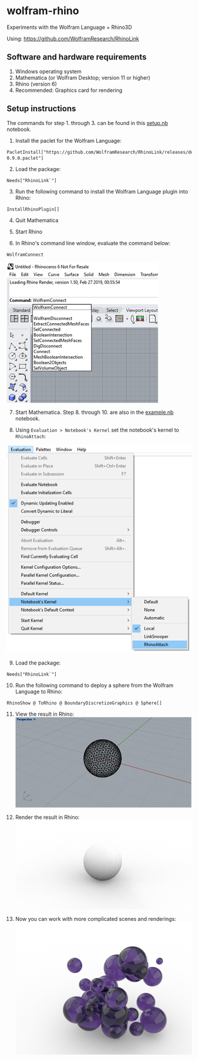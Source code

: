 # wolfram-rhino
Experiments with the Wolfram Language + Rhino3D

Using: https://github.com/WolframResearch/RhinoLink

## Software and hardware requirements

1. Windows operating system
2. Mathematica (or Wolfram Desktop; version 11 or higher)
3. Rhino (version 6)
4. Recommended: Graphics card for rendering

## Setup instructions

The commands for step 1. through 3. can be found in this [setup.nb](https://github.com/arnoudbuzing/wolfram-rhino/blob/master/setup.nb) notebook.

1. Install the paclet for the Wolfram Language:
```
PacletInstall["https://github.com/WolframResearch/RhinoLink/releases/download/v0.9/RhinoLink-0.9.0.paclet"]
```

2. Load the package:
```
Needs["RhinoLink`"]
```

3. Run the following command to install the Wolfram Language plugin into Rhino:
```
InstallRhinoPlugin[]
```

4. Quit Mathematica

5. Start Rhino

6. In Rhino's command line window, evaluate the command below:
```
WolframConnect
```
![rhino](https://github.com/arnoudbuzing/wolfram-rhino/blob/master/images/setup-01.png "rhino")

7. Start Mathematica. Step 8. through 10. are also in the [example.nb](https://github.com/arnoudbuzing/wolfram-rhino/blob/master/example.nb) notebook.

8. Using `Evaluation > Notebook's Kernel` set the notebook's kernel to `RhinoAttach`:

![menu](https://github.com/arnoudbuzing/wolfram-rhino/blob/master/images/setup-02.png "menu")

9. Load the package:
```
Needs["RhinoLink`"]
```

10. Run the following command to deploy a sphere from the Wolfram Language to Rhino:
```
RhinoShow @ ToRhino @ BoundaryDiscretizeGraphics @ Sphere[]
```

11. View the result in Rhino:
![output](https://github.com/arnoudbuzing/wolfram-rhino/blob/master/images/output-01.png "output")

12. Render the result in Rhino:
![output](https://github.com/arnoudbuzing/wolfram-rhino/blob/master/images/output-02.png "output")

13. Now you can work with more complicated scenes and renderings:
![spheres](https://github.com/arnoudbuzing/wolfram-rhino/blob/master/images/spheres-01.jpg)

